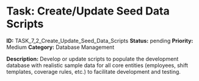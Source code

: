 # Task: Create/Update Seed Data Scripts

**ID:** TASK_7_2_Create_Update_Seed_Data_Scripts
**Status:** pending
**Priority:** Medium
**Category:** Database Management

**Description:**
Develop or update scripts to populate the development database with realistic sample data for all core entities (employees, shift templates, coverage rules, etc.) to facilitate development and testing.

